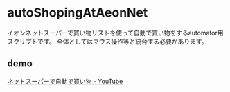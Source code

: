 # autoShopingAtAeonNet

イオンネットスーパーで買い物リストを使って自動で買い物をするautomator用スクリプトです。
全体としてはマウス操作等と統合する必要があります。

## demo

[ネットスーパーで自動で買い物 - YouTube](https://www.youtube.com/watch?v=d2hK38jVeEo&list=PLTooLq9P7g3eJy-LhhJ2kHtOw1EY-eAul&index=3&t=6s)
